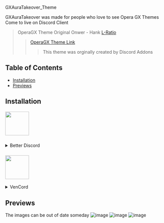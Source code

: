 GXAuraTakeover_Theme



GXAuraTakeover was made for people who love to see Opera GX Themes Come to live on Discord Client



>OperaGX Theme Original Onwer - Hank [L-Ratio](https://github.com/L-Ratio)
>>[OperaGX Theme Link](https://github.com/L-Ratio/OperaGXTheme)
>>>This theme was orginally created by Discord Addons

## Table of Contents
  - [Installation](##installation)
  - [Previews](##previews)

## Installation

<div style=”text-align:center;” align="center">
<h5 align="left">

   <img src="https://cdn.discordapp.com/icons/86004744966914048/babd1af3fa6011a50e418a80f4970ceb.webp?size=96" width="75" height="75"/>

</h5>
</div>
<details>
  <summary>Better Discord</summary>

   ### Installing
1. Download the [theme](https://raw.githubusercontent.com/X1kera/GXAuraTakeover_Theme/main/release/Aura%20Takeover.theme.css)
   - Extract the `theme.css` Localicated in [%appdata%\BetterDiscord\themes]
     -  Enable it in settings
### Customization
2. Open Settings
   - Search for `Aura Takeover`
     - Open the file
         - Edit the given values to change how the theme looks
</details>

<div style=”text-align:center;” align="center">
<h3 align="left">

<img src="https://avatars.githubusercontent.com/u/113042587?s=200&v=4" width="75" height="75"/>

</h3>
</div>
<details>
  <summary>VenCord</summary>

   ### Installing
1. Copy This Link  https://raw.githubusercontent.com/X1kera/GXAuraTakeover_Theme/main/release/Aura%20Takeover.theme.css 
 - Paste it in themes
  ### Customization
1. Copy This Link  https://raw.githubusercontent.com/X1kera/GXAuraTakeover_Theme/main/release/Aura%20Takeover.theme.css?token=GHSAT0AAAAAACCY7ATVVISJ6SY7FPGTPIWSZDFM2JQ 
   - Open Vencord settings
     - Click `Open QuickCSS File`
       - Paste everything in the window
         - Customize everything you'd like to
  
</details>

## Previews

 The images can be out of date someday
![image](https://i.imgur.com/NEZqfsS.png)
![image](https://i.imgur.com/MIBtCgR.png)
![image](https://i.imgur.com/jwfhzbm.png)
